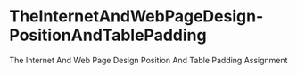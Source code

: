 # TheInternetAndWebPageDesign-PositionAndTablePadding
 The Internet And Web Page Design Position And Table Padding Assignment
